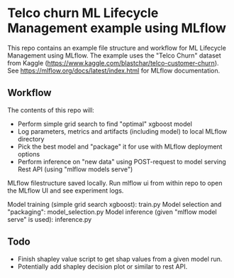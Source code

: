 # Telco churn ML Lifecycle Management example using MLflow
This repo contains an example file structure and workflow for ML Lifecycle Management using MLflow.
The example uses the "Telco Churn" dataset from Kaggle (https://www.kaggle.com/blastchar/telco-customer-churn).
See https://mlflow.org/docs/latest/index.html for MLflow documentation.

## Workflow
The contents of this repo will:
- Perform simple grid search to find "optimal" xgboost model
- Log parameters, metrics and artifacts (including model) to local MLflow directory
- Pick the best model and "package" it for use with MLflow deployment options
- Perform inference on "new data" using POST-request to model serving Rest API (using "mlflow models serve")

MLflow filestructure saved locally. Run mlflow ui from within repo to open the MLflow UI and see experiment logs.

Model training (simple grid search xgboost): train.py
Model selection and "packaging": model_selection.py
Model inference (given "mlflow model serve" is used): inference.py

## Todo
- Finish shapley value script to get shap values from a given model run.
- Potentially add shapley decision plot or similar to rest API.

